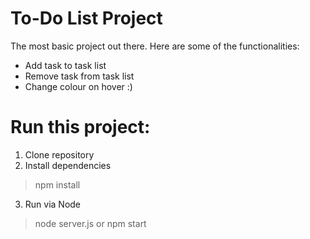 # To-Do List Project

The most basic project out there. Here are some of the functionalities:
* Add task to task list
* Remove task from task list
* Change colour on hover :)

# Run this project:

1. Clone repository
2. Install dependencies
> npm install
3. Run via Node
> node server.js
or
> npm start
